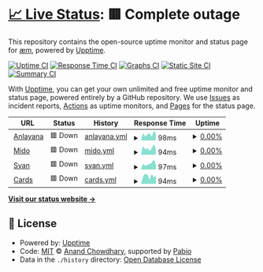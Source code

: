 # [📈 Live Status](https://uptime.anlayana.com): <!--live status--> **🟥 Complete outage**

This repository contains the open-source uptime monitor and status page for [æm](https://localhost:2609), powered by [Upptime](https://github.com/upptime/upptime).

[![Uptime CI](https://github.com/Mid0aria/anlayana-uptime/workflows/Uptime%20CI/badge.svg)](https://github.com/Mid0aria/anlayana-uptime/actions?query=workflow%3A%22Uptime+CI%22)
[![Response Time CI](https://github.com/Mid0aria/anlayana-uptime/workflows/Response%20Time%20CI/badge.svg)](https://github.com/Mid0aria/anlayana-uptime/actions?query=workflow%3A%22Response+Time+CI%22)
[![Graphs CI](https://github.com/Mid0aria/anlayana-uptime/workflows/Graphs%20CI/badge.svg)](https://github.com/Mid0aria/anlayana-uptime/actions?query=workflow%3A%22Graphs+CI%22)
[![Static Site CI](https://github.com/Mid0aria/anlayana-uptime/workflows/Static%20Site%20CI/badge.svg)](https://github.com/Mid0aria/anlayana-uptime/actions?query=workflow%3A%22Static+Site+CI%22)
[![Summary CI](https://github.com/Mid0aria/anlayana-uptime/workflows/Summary%20CI/badge.svg)](https://github.com/Mid0aria/anlayana-uptime/actions?query=workflow%3A%22Summary+CI%22)

With [Upptime](https://upptime.js.org), you can get your own unlimited and free uptime monitor and status page, powered entirely by a GitHub repository. We use [Issues](https://github.com/Mid0aria/anlayana-uptime/issues) as incident reports, [Actions](https://github.com/Mid0aria/anlayana-uptime/actions) as uptime monitors, and [Pages](https://uptime.anlayana.com) for the status page.

<!--start: status pages-->
<!-- This summary is generated by Upptime (https://github.com/upptime/upptime) -->
<!-- Do not edit this manually, your changes will be overwritten -->
<!-- prettier-ignore -->
| URL | Status | History | Response Time | Uptime |
| --- | ------ | ------- | ------------- | ------ |
| <img alt="" src="https://icons.duckduckgo.com/ip3/anlayana.com.ico" height="13"> [Anlayana](https://anlayana.com) | 🟥 Down | [anlayana.yml](https://github.com/Mid0aria/anlayana-uptime/commits/HEAD/history/anlayana.yml) | <details><summary><img alt="Response time graph" src="./graphs/anlayana/response-time-week.png" height="20"> 98ms</summary><br><a href="https://uptime.anlayana.com/history/anlayana"><img alt="Response time 110" src="https://img.shields.io/endpoint?url=https%3A%2F%2Fraw.githubusercontent.com%2FMid0aria%2Fanlayana-uptime%2FHEAD%2Fapi%2Fanlayana%2Fresponse-time.json"></a><br><a href="https://uptime.anlayana.com/history/anlayana"><img alt="24-hour response time 101" src="https://img.shields.io/endpoint?url=https%3A%2F%2Fraw.githubusercontent.com%2FMid0aria%2Fanlayana-uptime%2FHEAD%2Fapi%2Fanlayana%2Fresponse-time-day.json"></a><br><a href="https://uptime.anlayana.com/history/anlayana"><img alt="7-day response time 98" src="https://img.shields.io/endpoint?url=https%3A%2F%2Fraw.githubusercontent.com%2FMid0aria%2Fanlayana-uptime%2FHEAD%2Fapi%2Fanlayana%2Fresponse-time-week.json"></a><br><a href="https://uptime.anlayana.com/history/anlayana"><img alt="30-day response time 110" src="https://img.shields.io/endpoint?url=https%3A%2F%2Fraw.githubusercontent.com%2FMid0aria%2Fanlayana-uptime%2FHEAD%2Fapi%2Fanlayana%2Fresponse-time-month.json"></a><br><a href="https://uptime.anlayana.com/history/anlayana"><img alt="1-year response time 110" src="https://img.shields.io/endpoint?url=https%3A%2F%2Fraw.githubusercontent.com%2FMid0aria%2Fanlayana-uptime%2FHEAD%2Fapi%2Fanlayana%2Fresponse-time-year.json"></a></details> | <details><summary><a href="https://uptime.anlayana.com/history/anlayana">0.00%</a></summary><a href="https://uptime.anlayana.com/history/anlayana"><img alt="All-time uptime 0.00%" src="https://img.shields.io/endpoint?url=https%3A%2F%2Fraw.githubusercontent.com%2FMid0aria%2Fanlayana-uptime%2FHEAD%2Fapi%2Fanlayana%2Fuptime.json"></a><br><a href="https://uptime.anlayana.com/history/anlayana"><img alt="24-hour uptime 0.00%" src="https://img.shields.io/endpoint?url=https%3A%2F%2Fraw.githubusercontent.com%2FMid0aria%2Fanlayana-uptime%2FHEAD%2Fapi%2Fanlayana%2Fuptime-day.json"></a><br><a href="https://uptime.anlayana.com/history/anlayana"><img alt="7-day uptime 0.00%" src="https://img.shields.io/endpoint?url=https%3A%2F%2Fraw.githubusercontent.com%2FMid0aria%2Fanlayana-uptime%2FHEAD%2Fapi%2Fanlayana%2Fuptime-week.json"></a><br><a href="https://uptime.anlayana.com/history/anlayana"><img alt="30-day uptime 0.00%" src="https://img.shields.io/endpoint?url=https%3A%2F%2Fraw.githubusercontent.com%2FMid0aria%2Fanlayana-uptime%2FHEAD%2Fapi%2Fanlayana%2Fuptime-month.json"></a><br><a href="https://uptime.anlayana.com/history/anlayana"><img alt="1-year uptime 0.00%" src="https://img.shields.io/endpoint?url=https%3A%2F%2Fraw.githubusercontent.com%2FMid0aria%2Fanlayana-uptime%2FHEAD%2Fapi%2Fanlayana%2Fuptime-year.json"></a></details>
| <img alt="" src="https://icons.duckduckgo.com/ip3/mido.anlayana.com.ico" height="13"> [Mido](https://mido.anlayana.com) | 🟥 Down | [mido.yml](https://github.com/Mid0aria/anlayana-uptime/commits/HEAD/history/mido.yml) | <details><summary><img alt="Response time graph" src="./graphs/mido/response-time-week.png" height="20"> 94ms</summary><br><a href="https://uptime.anlayana.com/history/mido"><img alt="Response time 113" src="https://img.shields.io/endpoint?url=https%3A%2F%2Fraw.githubusercontent.com%2FMid0aria%2Fanlayana-uptime%2FHEAD%2Fapi%2Fmido%2Fresponse-time.json"></a><br><a href="https://uptime.anlayana.com/history/mido"><img alt="24-hour response time 68" src="https://img.shields.io/endpoint?url=https%3A%2F%2Fraw.githubusercontent.com%2FMid0aria%2Fanlayana-uptime%2FHEAD%2Fapi%2Fmido%2Fresponse-time-day.json"></a><br><a href="https://uptime.anlayana.com/history/mido"><img alt="7-day response time 94" src="https://img.shields.io/endpoint?url=https%3A%2F%2Fraw.githubusercontent.com%2FMid0aria%2Fanlayana-uptime%2FHEAD%2Fapi%2Fmido%2Fresponse-time-week.json"></a><br><a href="https://uptime.anlayana.com/history/mido"><img alt="30-day response time 113" src="https://img.shields.io/endpoint?url=https%3A%2F%2Fraw.githubusercontent.com%2FMid0aria%2Fanlayana-uptime%2FHEAD%2Fapi%2Fmido%2Fresponse-time-month.json"></a><br><a href="https://uptime.anlayana.com/history/mido"><img alt="1-year response time 113" src="https://img.shields.io/endpoint?url=https%3A%2F%2Fraw.githubusercontent.com%2FMid0aria%2Fanlayana-uptime%2FHEAD%2Fapi%2Fmido%2Fresponse-time-year.json"></a></details> | <details><summary><a href="https://uptime.anlayana.com/history/mido">0.00%</a></summary><a href="https://uptime.anlayana.com/history/mido"><img alt="All-time uptime 0.00%" src="https://img.shields.io/endpoint?url=https%3A%2F%2Fraw.githubusercontent.com%2FMid0aria%2Fanlayana-uptime%2FHEAD%2Fapi%2Fmido%2Fuptime.json"></a><br><a href="https://uptime.anlayana.com/history/mido"><img alt="24-hour uptime 0.00%" src="https://img.shields.io/endpoint?url=https%3A%2F%2Fraw.githubusercontent.com%2FMid0aria%2Fanlayana-uptime%2FHEAD%2Fapi%2Fmido%2Fuptime-day.json"></a><br><a href="https://uptime.anlayana.com/history/mido"><img alt="7-day uptime 0.00%" src="https://img.shields.io/endpoint?url=https%3A%2F%2Fraw.githubusercontent.com%2FMid0aria%2Fanlayana-uptime%2FHEAD%2Fapi%2Fmido%2Fuptime-week.json"></a><br><a href="https://uptime.anlayana.com/history/mido"><img alt="30-day uptime 0.00%" src="https://img.shields.io/endpoint?url=https%3A%2F%2Fraw.githubusercontent.com%2FMid0aria%2Fanlayana-uptime%2FHEAD%2Fapi%2Fmido%2Fuptime-month.json"></a><br><a href="https://uptime.anlayana.com/history/mido"><img alt="1-year uptime 0.00%" src="https://img.shields.io/endpoint?url=https%3A%2F%2Fraw.githubusercontent.com%2FMid0aria%2Fanlayana-uptime%2FHEAD%2Fapi%2Fmido%2Fuptime-year.json"></a></details>
| <img alt="" src="https://icons.duckduckgo.com/ip3/syan.anlayana.com.ico" height="13"> [Syan](https://syan.anlayana.com) | 🟥 Down | [syan.yml](https://github.com/Mid0aria/anlayana-uptime/commits/HEAD/history/syan.yml) | <details><summary><img alt="Response time graph" src="./graphs/syan/response-time-week.png" height="20"> 97ms</summary><br><a href="https://uptime.anlayana.com/history/syan"><img alt="Response time 102" src="https://img.shields.io/endpoint?url=https%3A%2F%2Fraw.githubusercontent.com%2FMid0aria%2Fanlayana-uptime%2FHEAD%2Fapi%2Fsyan%2Fresponse-time.json"></a><br><a href="https://uptime.anlayana.com/history/syan"><img alt="24-hour response time 123" src="https://img.shields.io/endpoint?url=https%3A%2F%2Fraw.githubusercontent.com%2FMid0aria%2Fanlayana-uptime%2FHEAD%2Fapi%2Fsyan%2Fresponse-time-day.json"></a><br><a href="https://uptime.anlayana.com/history/syan"><img alt="7-day response time 97" src="https://img.shields.io/endpoint?url=https%3A%2F%2Fraw.githubusercontent.com%2FMid0aria%2Fanlayana-uptime%2FHEAD%2Fapi%2Fsyan%2Fresponse-time-week.json"></a><br><a href="https://uptime.anlayana.com/history/syan"><img alt="30-day response time 102" src="https://img.shields.io/endpoint?url=https%3A%2F%2Fraw.githubusercontent.com%2FMid0aria%2Fanlayana-uptime%2FHEAD%2Fapi%2Fsyan%2Fresponse-time-month.json"></a><br><a href="https://uptime.anlayana.com/history/syan"><img alt="1-year response time 102" src="https://img.shields.io/endpoint?url=https%3A%2F%2Fraw.githubusercontent.com%2FMid0aria%2Fanlayana-uptime%2FHEAD%2Fapi%2Fsyan%2Fresponse-time-year.json"></a></details> | <details><summary><a href="https://uptime.anlayana.com/history/syan">0.00%</a></summary><a href="https://uptime.anlayana.com/history/syan"><img alt="All-time uptime 0.00%" src="https://img.shields.io/endpoint?url=https%3A%2F%2Fraw.githubusercontent.com%2FMid0aria%2Fanlayana-uptime%2FHEAD%2Fapi%2Fsyan%2Fuptime.json"></a><br><a href="https://uptime.anlayana.com/history/syan"><img alt="24-hour uptime 0.00%" src="https://img.shields.io/endpoint?url=https%3A%2F%2Fraw.githubusercontent.com%2FMid0aria%2Fanlayana-uptime%2FHEAD%2Fapi%2Fsyan%2Fuptime-day.json"></a><br><a href="https://uptime.anlayana.com/history/syan"><img alt="7-day uptime 0.00%" src="https://img.shields.io/endpoint?url=https%3A%2F%2Fraw.githubusercontent.com%2FMid0aria%2Fanlayana-uptime%2FHEAD%2Fapi%2Fsyan%2Fuptime-week.json"></a><br><a href="https://uptime.anlayana.com/history/syan"><img alt="30-day uptime 0.00%" src="https://img.shields.io/endpoint?url=https%3A%2F%2Fraw.githubusercontent.com%2FMid0aria%2Fanlayana-uptime%2FHEAD%2Fapi%2Fsyan%2Fuptime-month.json"></a><br><a href="https://uptime.anlayana.com/history/syan"><img alt="1-year uptime 0.00%" src="https://img.shields.io/endpoint?url=https%3A%2F%2Fraw.githubusercontent.com%2FMid0aria%2Fanlayana-uptime%2FHEAD%2Fapi%2Fsyan%2Fuptime-year.json"></a></details>
| <img alt="" src="https://icons.duckduckgo.com/ip3/cards.anlayana.com.ico" height="13"> [Cards](https://cards.anlayana.com) | 🟥 Down | [cards.yml](https://github.com/Mid0aria/anlayana-uptime/commits/HEAD/history/cards.yml) | <details><summary><img alt="Response time graph" src="./graphs/cards/response-time-week.png" height="20"> 94ms</summary><br><a href="https://uptime.anlayana.com/history/cards"><img alt="Response time 91" src="https://img.shields.io/endpoint?url=https%3A%2F%2Fraw.githubusercontent.com%2FMid0aria%2Fanlayana-uptime%2FHEAD%2Fapi%2Fcards%2Fresponse-time.json"></a><br><a href="https://uptime.anlayana.com/history/cards"><img alt="24-hour response time 87" src="https://img.shields.io/endpoint?url=https%3A%2F%2Fraw.githubusercontent.com%2FMid0aria%2Fanlayana-uptime%2FHEAD%2Fapi%2Fcards%2Fresponse-time-day.json"></a><br><a href="https://uptime.anlayana.com/history/cards"><img alt="7-day response time 94" src="https://img.shields.io/endpoint?url=https%3A%2F%2Fraw.githubusercontent.com%2FMid0aria%2Fanlayana-uptime%2FHEAD%2Fapi%2Fcards%2Fresponse-time-week.json"></a><br><a href="https://uptime.anlayana.com/history/cards"><img alt="30-day response time 91" src="https://img.shields.io/endpoint?url=https%3A%2F%2Fraw.githubusercontent.com%2FMid0aria%2Fanlayana-uptime%2FHEAD%2Fapi%2Fcards%2Fresponse-time-month.json"></a><br><a href="https://uptime.anlayana.com/history/cards"><img alt="1-year response time 91" src="https://img.shields.io/endpoint?url=https%3A%2F%2Fraw.githubusercontent.com%2FMid0aria%2Fanlayana-uptime%2FHEAD%2Fapi%2Fcards%2Fresponse-time-year.json"></a></details> | <details><summary><a href="https://uptime.anlayana.com/history/cards">0.00%</a></summary><a href="https://uptime.anlayana.com/history/cards"><img alt="All-time uptime 0.00%" src="https://img.shields.io/endpoint?url=https%3A%2F%2Fraw.githubusercontent.com%2FMid0aria%2Fanlayana-uptime%2FHEAD%2Fapi%2Fcards%2Fuptime.json"></a><br><a href="https://uptime.anlayana.com/history/cards"><img alt="24-hour uptime 0.00%" src="https://img.shields.io/endpoint?url=https%3A%2F%2Fraw.githubusercontent.com%2FMid0aria%2Fanlayana-uptime%2FHEAD%2Fapi%2Fcards%2Fuptime-day.json"></a><br><a href="https://uptime.anlayana.com/history/cards"><img alt="7-day uptime 0.00%" src="https://img.shields.io/endpoint?url=https%3A%2F%2Fraw.githubusercontent.com%2FMid0aria%2Fanlayana-uptime%2FHEAD%2Fapi%2Fcards%2Fuptime-week.json"></a><br><a href="https://uptime.anlayana.com/history/cards"><img alt="30-day uptime 0.00%" src="https://img.shields.io/endpoint?url=https%3A%2F%2Fraw.githubusercontent.com%2FMid0aria%2Fanlayana-uptime%2FHEAD%2Fapi%2Fcards%2Fuptime-month.json"></a><br><a href="https://uptime.anlayana.com/history/cards"><img alt="1-year uptime 0.00%" src="https://img.shields.io/endpoint?url=https%3A%2F%2Fraw.githubusercontent.com%2FMid0aria%2Fanlayana-uptime%2FHEAD%2Fapi%2Fcards%2Fuptime-year.json"></a></details>

<!--end: status pages-->

[**Visit our status website →**](https://uptime.anlayana.com)

## 📄 License

- Powered by: [Upptime](https://github.com/upptime/upptime)
- Code: [MIT](./LICENSE) © [Anand Chowdhary](https://anandchowdhary.com), supported by [Pabio](https://pabio.com)
- Data in the `./history` directory: [Open Database License](https://opendatacommons.org/licenses/odbl/1-0/)
